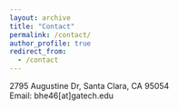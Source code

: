 ```yaml
---
layout: archive
title: "Contact"
permalink: /contact/
author_profile: true
redirect_from:
  - /contact
---
```

2795 Augustine Dr, Santa Clara, CA 95054<br>
Email: bhe46[at]gatech.edu








